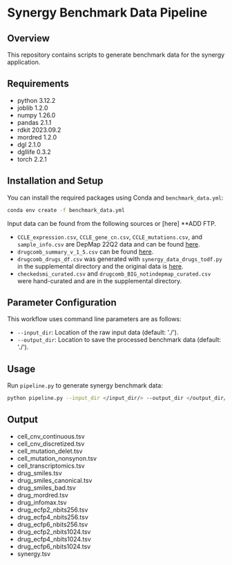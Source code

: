 # Synergy Benchmark Data Pipeline

## Overview

This repository contains scripts to generate benchmark data for the synergy application.

## Requirements

* python 3.12.2
* joblib 1.2.0
* numpy 1.26.0
* pandas 2.1.1
* rdkit 2023.09.2
* mordred 1.2.0
* dgl 2.1.0
* dgllife 0.3.2
* torch 2.2.1

## Installation and Setup

You can install the required packages using Conda and `benchmark_data.yml`:

```bash
conda env create -f benchmark_data.yml
```

Input data can be found from the following sources or [here] **ADD FTP.
* `CCLE_expression.csv`, `CCLE_gene_cn.csv`, `CCLE_mutations.csv`, and `sample_info.csv` are DepMap 22Q2 data and can be found [here](https://depmap.org/portal/download/all/).
* `drugcomb_summary_v_1_5.csv` can be found [here](https://drugcomb.org/download/).
* `drugcomb_drugs_df.csv` was generated with `synergy_data_drugs_todf.py` in the supplemental directory and the original data is [here](https://api.drugcomb.org/drugs).
* `checkedsmi_curated.csv` and `drugcomb_BIG_notindepmap_curated.csv` were hand-curated and are in the supplemental directory.


## Parameter Configuration

This workflow uses command line parameters are as follows:

* `--input_dir`: Location of the raw input data (default: './').
* `--output_dir`: Location to save the processed benchmark data (default: './').



## Usage

Run `pipeline.py` to generate synergy benchmark data:

```bash
python pipeline.py --input_dir </input_dir/> --output_dir </output_dir/>

```


## Output

* cell_cnv_continuous.tsv 
* cell_cnv_discretized.tsv  
* cell_mutation_delet.tsv 
* cell_mutation_nonsynon.tsv
* cell_transcriptomics.tsv
* drug_smiles.tsv
* drug_smiles_canonical.tsv
* drug_smiles_bad.tsv
* drug_mordred.tsv
* drug_infomax.tsv
* drug_ecfp2_nbits256.tsv	
* drug_ecfp4_nbits256.tsv	
* drug_ecfp6_nbits256.tsv 
* drug_ecfp2_nbits1024.tsv 
* drug_ecfp4_nbits1024.tsv
* drug_ecfp6_nbits1024.tsv
* synergy.tsv
